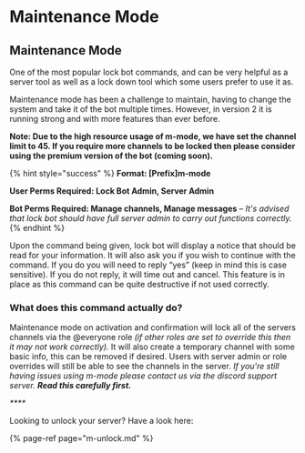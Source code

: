 # Maintenance Mode

## Maintenance Mode

One of the most popular lock bot commands, and can be very helpful as a server tool as well as a lock down tool which some users prefer to use it as.

Maintenance mode has been a challenge to maintain, having to change the system and take it of the bot multiple times. However, in version 2 it is running strong and with more features than ever before.

**Note: Due to the high resource usage of m-mode, we have set the channel limit to 45. If you require more channels to be locked then please consider using the premium version of the bot \(coming soon\).**

{% hint style="success" %}
**Format: \[Prefix\]m-mode**

**User Perms Required: Lock Bot Admin, Server Admin**

**Bot Perms Required: Manage channels, Manage messages** – _It's advised that lock bot should have full server admin to carry out functions correctly._
{% endhint %}

Upon the command being given, lock bot will display a notice that should be read for your information. It will also ask you if you wish to continue with the command. If you do you will need to reply “yes” \(keep in mind this is case sensitive\). If you do not reply, it will time out and cancel. This feature is in place as this command can be quite destructive if not used correctly.

### What does this command actually do?

Maintenance mode on activation and confirmation will lock all of the servers channels via the @everyone role _\(if other roles are set to override this then it may not work correctly\)._ It will also create a temporary channel with some basic info, this can be removed if desired. Users with server admin or role overrides will still be able to see the channels in the server. _If you're still having issues using m-mode please contact us via the discord support server. **Read this carefully first.**_

_\*\*\*\*_

Looking to unlock your server? Have a look here:

{% page-ref page="m-unlock.md" %}

